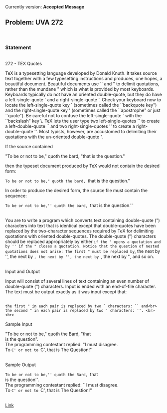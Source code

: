 <div class="align-justify">
Currently version: <b>Accepted Message</b><br>
<h2>Problem: UVA 272</h2>
<br>
<h3>Statement</h3><br>
272 - TEX Quotes<br>
<p>
 TeX is a typesetting language developed by Donald Knuth. It takes source text together with a few typesetting instructions and produces, one hopes, a beautiful document. Beautiful documents use `` and " to delimit quotations, rather than the mundane " which is what is provided by most keyboards. Keyboards typically do not have an oriented double-quote, but they do have a left-single-quote ` and a right-single-quote '. Check your keyboard now to locate the left-single-quote key ` (sometimes called the ``backquote key") and the right-single-quote key ' (sometimes called the ``apostrophe" or just ``quote"). Be careful not to confuse the left-single-quote ` with the ``backslash" key \. TeX lets the user type two left-single-quotes `` to create a left-double-quote `` and two right-single-quotes '' to create a right-double-quote ''. Most typists, however, are accustomed to delimiting their quotations with the un-oriented double-quote ".<br>

If the source contained<br>

"To be or not to be," quoth the bard, "that is the question."<br>

then the typeset document produced by TeX would not contain the desired form:<br>

``To be or not to be," quoth the bard, ``that is the question."<br>

In order to produce the desired form, the source file must contain the sequence:<br>

``To be or not to be,'' quoth the bard, ``that is the question.''<br><br>

You are to write a program which converts text containing double-quote (") characters into text that is identical except that double-quotes have been replaced by the two-character sequences required by TeX for delimiting quotations with oriented double-quotes. The double-quote (") characters should be replaced appropriately by either `` if the " opens a quotation and by '' if the " closes a quotation. Notice that the question of nested quotations does not arise: The first " must be replaced by ``, the next by '', the next by ``, the next by '', the next by ``, the next by '', and so on.<br><br>

Input and Output<br>

Input will consist of several lines of text containing an even number of double-quote (") characters. Input is ended with an end-of-file character. The text must be output exactly as it was input except that:<br><br>

    the first " in each pair is replaced by two ` characters: `` and<br>
    the second " in each pair is replaced by two ' characters: ''. <br><br>

Sample Input<br>

"To be or not to be," quoth the Bard, "that<br>
is the question".<br>
The programming contestant replied: "I must disagree.<br>
To `C' or not to `C', that is The Question!"<br><br>

Sample Output<br>

``To be or not to be,'' quoth the Bard, ``that<br>
is the question''.<br>
The programming contestant replied: ``I must disagree.<br>
To `C' or not to `C', that is The Question!''<br>

<br>
<a href="http://uva.onlinejudge.org/index.php?option=com_onlinejudge&Itemid=8&page=show_problem&problem=208">Link</a>
</div>